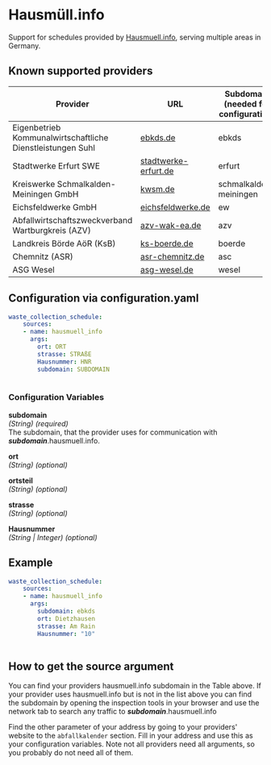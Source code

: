 # Hausmüll.info

Support for schedules provided by [Hausmuell.info](https://hausmuell.info), serving multiple areas in Germany.

## Known supported providers

|Provider|URL|Subdomain (needed for configuration)|
|-|-|-|
|Eigenbetrieb Kommunalwirtschaftliche Dienstleistungen Suhl|[ebkds.de](https://www.ebkds.de)|ebkds|
|Stadtwerke Erfurt SWE|[stadtwerke-erfurt.de](https://www.stadtwerke-erfurt.de)|erfurt|
|Kreiswerke Schmalkalden-Meiningen GmbH|[kwsm.de](https://www.kwsm.de)|schmalkalden-meiningen|
|Eichsfeldwerke GmbH|[eichsfeldwerke.de](https://www.eichsfeldwerke.de)|ew|
|Abfallwirtschaftszweckverband Wartburgkreis (AZV)|[azv-wak-ea.de](https://www.azv-wak-ea.de)|azv|
|Landkreis Börde AöR (KsB)|[ks-boerde.de](https://www.ks-boerde.de)|boerde|
|Chemnitz (ASR)|[asr-chemnitz.de](https://www.asr-chemnitz.de)|asc|
|ASG Wesel|[asg-wesel.de](https://www.asg-wesel.de)|wesel|

## Configuration via configuration.yaml

```yaml
waste_collection_schedule:
    sources:
    - name: hausmuell_info
      args:
        ort: ORT
        strasse: STRAßE
        Hausnummer: HNR
        subdomain: SUBDOMAIN
        
```

### Configuration Variables

**subdomain**  
*(String) (required)*  
The subdomain, that the provider uses for communication with ***subdomain***.hausmuell.info.

**ort**  
*(String) (optional)*

**ortsteil**  
*(String) (optional)*

**strasse**  
*(String) (optional)*

**Hausnummer**  
*(String | Integer) (optional)*

## Example

```yaml
waste_collection_schedule:
    sources:
    - name: hausmuell_info
      args:
        subdomain: ebkds
        ort: Dietzhausen
        strasse: Am Rain
        Hausnummer: "10"      
        
```

## How to get the source argument

You can find your providers hausmuell.info subdomain in the Table above. If your provider uses hausmuell.info but is not in the list above you can find the subdomain by opening the inspection tools in your browser and use the network tab to search any traffic to ***subdomain***.hausmuell.info

Find the other parameter of your address by going to your providers' website to the `abfallkalender` section. Fill in your address and use this as your configuration variables. Note not all providers need all arguments, so you probably do not need all of them.
